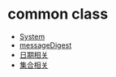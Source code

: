 # common class

- [System](System.md)
- [messageDigest](MessageDigest.md)
- [日期相关](dateRelated.md)
- [集合相关](Collections.md)

